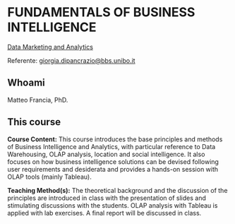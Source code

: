 # FUNDAMENTALS OF BUSINESS INTELLIGENCE

[Data Marketing and Analytics](https://www.bbs.unibo.eu/master-fulltime/data-marketing-and-analytics)

Referente: <giorgia.dipancrazio@bbs.unibo.it>

## Whoami 

Matteo Francia, PhD.

## This course

**Course Content:** This course introduces the base principles and methods of Business Intelligence and Analytics, with particular reference to Data Warehousing, OLAP analysis, location and social intelligence. It also focuses on how business intelligence solutions can be devised following user requirements and desiderata and provides a hands-on session with OLAP tools (mainly Tableau).

**Teaching Method(s):** The theoretical background and the discussion of the principles are introduced in class with the presentation of slides and stimulating discussions with the students. OLAP analysis with Tableau is applied with lab exercises. A final report will be discussed in class. 
